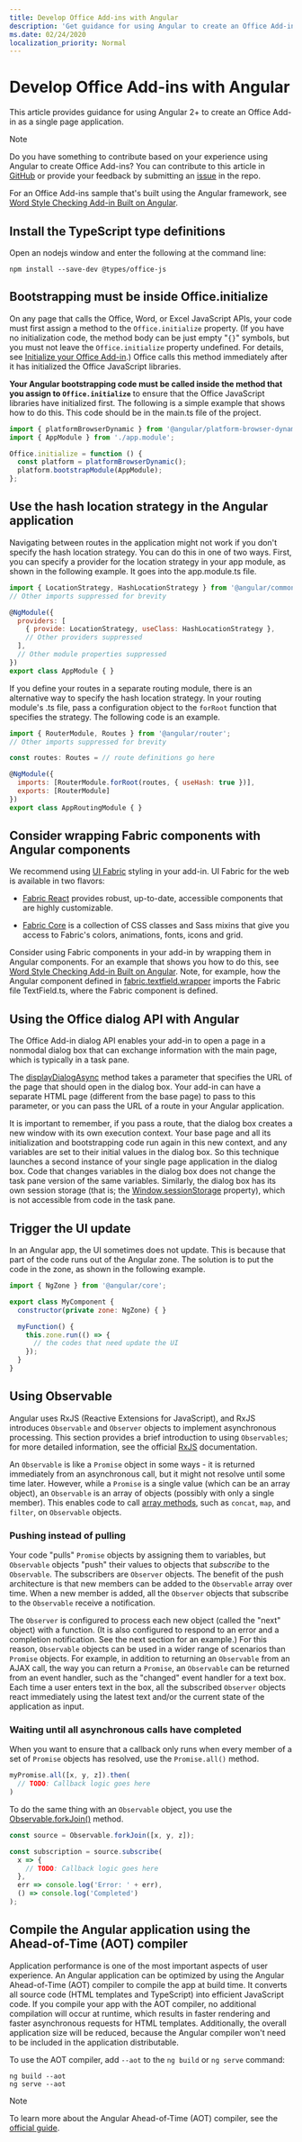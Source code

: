 ```yaml
---
title: Develop Office Add-ins with Angular
description: 'Get guidance for using Angular to create an Office Add-in as a single page application.'
ms.date: 02/24/2020
localization_priority: Normal
---
```


# Develop Office Add-ins with Angular

This article provides guidance for using Angular 2+ to create an Office Add-in as a single page application.

> [!NOTE]
> Do you have something to contribute based on your experience using Angular to create Office Add-ins? You can contribute to this article in [GitHub](https://github.com/OfficeDev/office-js-docs) or provide your feedback by submitting an [issue](https://github.com/OfficeDev/office-js-docs-pr/issues) in the repo. 

For an Office Add-ins sample that's built using the Angular framework, see [Word Style Checking Add-in Built on Angular](https://github.com/OfficeDev/Word-Add-in-Angular2-StyleChecker).

## Install the TypeScript type definitions

Open an nodejs window and enter the following at the command line:

```command&nbsp;line
npm install --save-dev @types/office-js
```

## Bootstrapping must be inside Office.initialize

On any page that calls the Office, Word, or Excel JavaScript APIs, your code must first assign a method to the `Office.initialize` property. (If you have no initialization code, the method body can be just empty "`{}`" symbols, but you must not leave the `Office.initialize` property undefined. For details, see [Initialize your Office Add-in](initialize-add-in.md).) Office calls this method immediately after it has initialized the Office JavaScript libraries.

**Your Angular bootstrapping code must be called inside the method that you assign to `Office.initialize`** to ensure that the Office JavaScript libraries have initialized first. The following is a simple example that shows how to do this. This code should be in the main.ts file of the project.

```js
import { platformBrowserDynamic } from '@angular/platform-browser-dynamic';
import { AppModule } from './app.module';

Office.initialize = function () {
  const platform = platformBrowserDynamic();
  platform.bootstrapModule(AppModule);
};
```

## Use the hash location strategy in the Angular application

Navigating between routes in the application might not work if you don't specify the hash location strategy. You can do this in one of two ways. First, you can specify a provider for the location strategy in your app module, as shown in the following example. It goes into the app.module.ts file.

```js
import { LocationStrategy, HashLocationStrategy } from '@angular/common';
// Other imports suppressed for brevity

@NgModule({
  providers: [
    { provide: LocationStrategy, useClass: HashLocationStrategy },
    // Other providers suppressed
  ],
  // Other module properties suppressed
})
export class AppModule { }
``` 

If you define your routes in a separate routing module, there is an alternative way to specify the hash location strategy. In your routing module's .ts file, pass a configuration object to the `forRoot` function that specifies the strategy. The following code is an example. 

```js
import { RouterModule, Routes } from '@angular/router';
// Other imports suppressed for brevity

const routes: Routes = // route definitions go here

@NgModule({
  imports: [RouterModule.forRoot(routes, { useHash: true })],
  exports: [RouterModule]
})
export class AppRoutingModule { }
```


## Consider wrapping Fabric components with Angular components

We recommend using [UI Fabric](https://developer.microsoft.com/fabric#) styling in your add-in. UI Fabric for the web is available in two flavors: 

- [Fabric React](https://developer.microsoft.com/fabric#/controls/web) provides robust, up-to-date, accessible components that are highly customizable.

- [Fabric Core](https://developer.microsoft.com/fabric#/styles/web) is a collection of CSS classes and Sass mixins that give you access to Fabric's colors, animations, fonts, icons and grid.

Consider using Fabric components in your add-in by wrapping them in Angular components. For an example that shows you how to do this, see [Word Style Checking Add-in Built on Angular](https://github.com/OfficeDev/Word-Add-in-Angular2-StyleChecker). Note, for example, how the Angular component defined in [fabric.textfield.wrapper](https://github.com/OfficeDev/Word-Add-in-Angular2-StyleChecker/blob/master/app/shared/office-fabric-component-wrappers/fabric.textfield.wrapper.component.ts) imports the Fabric file TextField.ts, where the Fabric component is defined. 


## Using the Office dialog API with Angular

The Office Add-in dialog API enables your add-in to open a page in a nonmodal dialog box that can exchange information with the main page, which is typically in a task pane.

The [displayDialogAsync](/javascript/api/office/office.ui) method takes a parameter that specifies the URL of the page that should open in the dialog box. Your add-in can have a separate HTML page (different from the base page) to pass to this parameter, or you can pass the URL of a route in your Angular application. 

It is important to remember, if you pass a route, that the dialog box creates a new window with its own execution context. Your base page and all its initialization and bootstrapping code run again in this new context, and any variables are set to their initial values in the dialog box. So this technique launches a second instance of your single page application in the dialog box. Code that changes variables in the dialog box does not change the task pane version of the same variables. Similarly, the dialog box has its own session storage (that is; the [Window.sessionStorage](https://developer.mozilla.org/en-US/docs/Web/API/Window/sessionStorage) property), which is not accessible from code in the task pane.  


## Trigger the UI update

In an Angular app, the UI sometimes does not update. This is because that part of the code runs out of the Angular zone. The solution is to put the code in the zone, as shown in the following example.

```js
import { NgZone } from '@angular/core';

export class MyComponent {
  constructor(private zone: NgZone) { }

  myFunction() {
    this.zone.run(() => {
      // the codes that need update the UI
    });
  }
}
```

## Using Observable

Angular uses RxJS (Reactive Extensions for JavaScript), and RxJS introduces `Observable` and `Observer` objects to implement asynchronous processing. This section provides a brief introduction to using `Observables`; for more detailed information, see the official [RxJS](https://rxjs-dev.firebaseapp.com/) documentation.

An `Observable` is like a `Promise` object in some ways - it is returned immediately from an asynchronous call, but it might not resolve until some time later. However, while a `Promise` is a single value (which can be an array object), an `Observable` is an array of objects (possibly with only a single member). This enables code to call [array methods](https://www.w3schools.com/jsref/jsref_obj_array.asp), such as `concat`, `map`, and `filter`, on `Observable` objects. 

### Pushing instead of pulling

Your code "pulls" `Promise` objects by assigning them to variables, but `Observable` objects "push" their values to objects that *subscribe* to the `Observable`. The subscribers are `Observer` objects. The benefit of the push architecture is that new members can be added to the `Observable` array over time. When a new member is added, all the `Observer` objects that subscribe to the `Observable` receive a notification. 

The `Observer` is configured to process each new object (called the "next" object) with a function. (It is also configured to respond to an error and a completion notification. See the next section for an example.) For this reason, `Observable` objects can be used in a wider range of scenarios than `Promise` objects. For example, in addition to returning an `Observable` from an AJAX call, the way you can return a `Promise`, an `Observable` can be returned from an event handler, such as the "changed" event handler for a text box. Each time a user enters text in the box, all the subscribed `Observer` objects react immediately using the latest text and/or the current state of the application as input. 


### Waiting until all asynchronous calls have completed

When you want to ensure that a callback only runs when every member of a set of `Promise` objects has resolved, use the `Promise.all()` method.

```js
myPromise.all([x, y, z]).then(
  // TODO: Callback logic goes here
)
``` 

To do the same thing with an `Observable` object, you use the [Observable.forkJoin()](https://github.com/Reactive-Extensions/RxJS/blob/master/doc/api/core/operators/forkjoin.md) method.  

```js
const source = Observable.forkJoin([x, y, z]);

const subscription = source.subscribe(
  x => {
    // TODO: Callback logic goes here
  },
  err => console.log('Error: ' + err),
  () => console.log('Completed')
);
``` 

## Compile the Angular application using the Ahead-of-Time (AOT) compiler

Application performance is one of the most important aspects of user experience. An Angular application can be optimized by using the Angular Ahead-of-Time (AOT) compiler to compile the app at build time. It converts all source code (HTML templates and TypeScript) into efficient JavaScript code. If you compile your app with the AOT compiler, no additional compilation will occur at runtime, which results in faster rendering and faster asynchronous requests for HTML templates. Additionally, the overall application size will be reduced, because the Angular compiler won't need to be included in the application distributable. 

To use the AOT compiler, add `--aot` to the `ng build` or `ng serve` command:

```command&nbsp;line
ng build --aot
ng serve --aot
```

> [!NOTE]
> To learn more about the Angular Ahead-of-Time (AOT) compiler, see the [official guide](https://angular.io/guide/aot-compiler).
